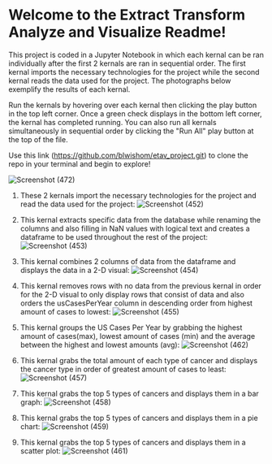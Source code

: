 # Welcome to the Extract Transform Analyze and Visualize Readme!

This project is coded in a Jupyter Notebook in which each kernal can be ran individually after the first 2 kernals are ran in sequential order. The first kernal imports the necessary technologies for the project while the second kernal reads the data used for the project. The photographs below exemplify the results of each kernal.

Run the kernals by hovering over each kernal then clicking the play button in the top left corner. Once a green check displays in the bottom left corner, the kernal has completed running. You can also run all kernals simultaneously in sequential order by clicking the "Run All" play button at the top of the file.

Use this link (https://github.com/blwishom/etav_project.git) to clone the repo in your terminal and begin to explore!

![Screenshot (472)](https://user-images.githubusercontent.com/79879124/236651905-8bb13b5d-c1e5-4964-877e-99faee3cadc0.png)

1. These 2 kernals import the necessary technologies for the project and read the data used for the project:
![Screenshot (452)](https://user-images.githubusercontent.com/79879124/236651062-f5783c7f-39c8-43c4-a5c3-208e8dde1251.png)

2. This kernal extracts specific data from the database while renaming the columns and also filling in NaN values with logical text and creates a dataframe to be used throughout the rest of the project:
![Screenshot (453)](https://user-images.githubusercontent.com/79879124/236651076-3b780596-75bd-4220-9cf7-e68a625e9446.png)

3. This kernal combines 2 columns of data from the dataframe and displays the data in a 2-D visual:
![Screenshot (454)](https://user-images.githubusercontent.com/79879124/236651078-648f42be-3f06-4838-ae22-615be1aefcda.png)

4. This kernal removes rows with no data from the previous kernal in order for the 2-D visual to only display rows that consist of data and also orders the usCasesPerYear column in descending order from highest amount of cases to lowest:
![Screenshot (455)](https://user-images.githubusercontent.com/79879124/236651081-40ae6fc4-77f6-4049-b5bd-2c29630ff7e2.png)

5. This kernal groups the US Cases Per Year by grabbing the highest amount of cases(max), lowest amount of cases (min) and the average between the highest and lowest amounts (avg):
![Screenshot (462)](https://user-images.githubusercontent.com/79879124/236651122-7e43afa6-db80-47bf-8759-472e16a94162.png)

6. This kernal grabs the total amount of each type of cancer and displays the cancer type in order of greatest amount of cases to least:
![Screenshot (457)](https://user-images.githubusercontent.com/79879124/236651135-488dbc82-65dd-46a7-b9d4-687ee37e24ff.png)

7. This kernal grabs the top 5 types of cancers and displays them in a bar graph:
![Screenshot (458)](https://user-images.githubusercontent.com/79879124/236651143-e23b6670-3dcb-4c5d-83ae-f364da9d3d54.png)

8. This kernal grabs the top 5 types of cancers and displays them in a pie chart:
![Screenshot (459)](https://user-images.githubusercontent.com/79879124/236651146-e1389d0b-be22-4905-b2ce-ad1b6dd99758.png)

9. This kernal grabs the top 5 types of cancers and displays them in a scatter plot:
![Screenshot (461)](https://user-images.githubusercontent.com/79879124/236651150-47ff0c5e-73e2-449b-be78-f79cbe66bc34.png)
